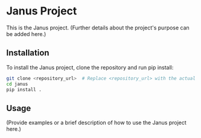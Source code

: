 # Janus Project

This is the Janus project. (Further details about the project's purpose can be added here.)

## Installation

To install the Janus project, clone the repository and run pip install:

```bash
git clone <repository_url>  # Replace <repository_url> with the actual URL
cd janus
pip install .
```

## Usage

(Provide examples or a brief description of how to use the Janus project here.)
